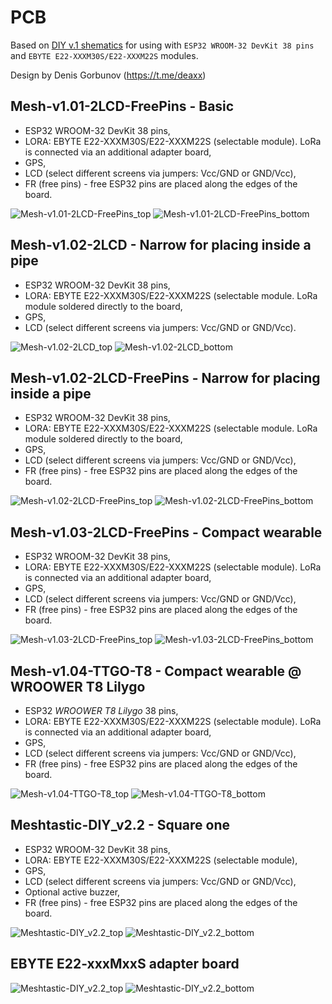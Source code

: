 # PCB

Based on [DIY v.1 shematics](https://github.com/NanoVHF/Meshtastic-DIY/tree/main/Schematics/E-Byte_E22) for using with `ESP32 WROOM-32 DevKit 38 pins` and `EBYTE E22-XXXM30S/E22-XXXM22S` modules.


Design by Denis Gorbunov (https://t.me/deaxx)

## Mesh-v1.01-2LCD-FreePins - Basic
- ESP32 WROOM-32 DevKit 38 pins,
- LORA: EBYTE E22-XXXM30S/E22-XXXM22S (selectable module). LoRa is connected via an additional adapter board,
- GPS,
- LCD (select different screens via jumpers: Vcc/GND or GND/Vcc),
- FR (free pins) - free ESP32 pins are placed along the edges of the board.

![Mesh-v1.01-2LCD-FreePins_top](images/Mesh-v1.01-2LCD-FreePins_top.jpg "Mesh-v1.01-2LCD-FreePins_top")
![Mesh-v1.01-2LCD-FreePins_bottom](images/Mesh-v1.01-2LCD-FreePins_bottom.jpg "Mesh-v1.01-2LCD-FreePins_bottom")


## Mesh-v1.02-2LCD - Narrow for placing inside a pipe
- ESP32 WROOM-32 DevKit 38 pins,
- LORA: EBYTE E22-XXXM30S/E22-XXXM22S (selectable module. LoRa module soldered directly to the board,
- GPS,
- LCD (select different screens via jumpers: Vcc/GND or GND/Vcc).

![Mesh-v1.02-2LCD_top](images/Mesh-v1.02-2LCD_top.jpg "Mesh-v1.02-2LCD_top")
![Mesh-v1.02-2LCD_bottom](images/Mesh-v1.02-2LCD_bottom.jpg "Mesh-v1.02-2LCD_bottom")


## Mesh-v1.02-2LCD-FreePins - Narrow for placing inside a pipe
- ESP32 WROOM-32 DevKit 38 pins,
- LORA: EBYTE E22-XXXM30S/E22-XXXM22S (selectable module. LoRa module soldered directly to the board,
- GPS,
- LCD (select different screens via jumpers: Vcc/GND or GND/Vcc),
- FR (free pins) - free ESP32 pins are placed along the edges of the board.

![Mesh-v1.02-2LCD-FreePins_top](images/Mesh-v1.02-2LCD-FreePins_top.jpg "Mesh-v1.02-2LCD-FreePins_top")
![Mesh-v1.02-2LCD-FreePins_bottom](images/Mesh-v1.02-2LCD-FreePins_bottom.jpg "Mesh-v1.02-2LCD-FreePins_bottom")


## Mesh-v1.03-2LCD-FreePins - Compact wearable
- ESP32 WROOM-32 DevKit 38 pins,
- LORA: EBYTE E22-XXXM30S/E22-XXXM22S (selectable module). LoRa is connected via an additional adapter board,
- GPS,
- LCD (select different screens via jumpers: Vcc/GND or GND/Vcc),
- FR (free pins) - free ESP32 pins are placed along the edges of the board.

![Mesh-v1.03-2LCD-FreePins_top](images/Mesh-v1.03-2LCD-FreePins_top.jpg "Mesh-v1.03-2LCD-FreePins_top")
![Mesh-v1.03-2LCD-FreePins_bottom](images/Mesh-v1.03-2LCD-FreePins_bottom.jpg "Mesh-v1.03-2LCD-FreePins_bottom")


## Mesh-v1.04-TTGO-T8 - Compact wearable @ WROOWER T8 Lilygo
- ESP32 *WROOWER T8 Lilygo* 38 pins,
- LORA: EBYTE E22-XXXM30S/E22-XXXM22S (selectable module). LoRa is connected via an additional adapter board,
- GPS,
- LCD (select different screens via jumpers: Vcc/GND or GND/Vcc),
- FR (free pins) - free ESP32 pins are placed along the edges of the board.

![Mesh-v1.04-TTGO-T8_top](images/Mesh-v1.04-TTGO-T8_top.jpg "Mesh-v1.04-TTGO-T8_top")
![Mesh-v1.04-TTGO-T8_bottom](images/Mesh-v1.04-TTGO-T8_bottom.jpg "Mesh-v1.04-TTGO-T8_bottom")


## Meshtastic-DIY_v2.2 - Square one
- ESP32 WROOM-32 DevKit 38 pins,
- LORA: EBYTE E22-XXXM30S/E22-XXXM22S (selectable module),
- GPS,
- LCD (select different screens via jumpers: Vcc/GND or GND/Vcc),
- Optional active buzzer,
- FR (free pins) - free ESP32 pins are placed along the edges of the board.

![Meshtastic-DIY_v2.2_top](images/Meshtastic-DIY_v2.2_top.jpg "Meshtastic-DIY_v2.2_top")
![Meshtastic-DIY_v2.2_bottom](images/Meshtastic-DIY_v2.2_bottom.jpg "Meshtastic-DIY_v2.2_bottom")


## EBYTE E22-xxxMxxS adapter board
![Meshtastic-DIY_v2.2_top](images/E22-XXXMXXS_top.jpg "E22-XXXMXXS_top")
![Meshtastic-DIY_v2.2_bottom](images/E22-XXXMXXS_bottom.jpg "E22-XXXMXXS_bottom.jpg")